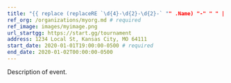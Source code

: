```yaml
---
title: "{{ replace (replaceRE `\d{4}-\d{2}-\d{2}-` "" .Name) "-" " " | title }}"
ref_org: /organizations/myorg.md # required
ref_image: images/myimage.png
url_startgg: https://start.gg/tournament
address: 1234 Local St, Kansas City, MO 64111
start_date: 2020-01-01T19:00:00-0500 # required
end_date: 2020-01-02T00:00:00-0500
---
```


Description of event.